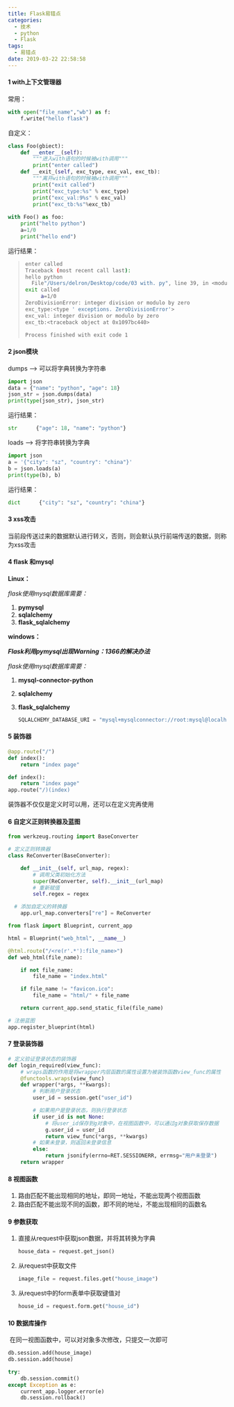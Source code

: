 ```yaml
---
title: Flask易错点
categories:
  - 技术
  - python
  - Flask
tags:
  - 易错点
date: 2019-03-22 22:58:58
---
```

#### 1 with上下文管理器

常用：

```python
with open("file_name","wb") as f:
	f.write("hello flask")
```

自定义：

```python
class Foo(gbiect):
	def __enter__(self):
		"""进入with语句的时候被with调用"""
		print("enter called")
	def __exit_(self, exc_type, exc_val, exc_tb):
		"""离开with语句的时候被with调用"""
        print("exit called")
        print("exc_type:%s" % exc_type)
        print("exc_val:9%s" % exc_val)
		print("exc_tb:%s"%exc_tb)
		
with Foo() as foo:
    print("helto python")
    a=1/0
    print("hello end")
```

运行结果：

> ```bash
> enter called 
> Traceback (most recent call last): 
> hello python 
> 	File"/Users/delron/Desktop/code/03 with. py", line 39, in <module>
> exit called
>      a=1/0
> ZeroDivisionError: integer division or modulo by zero 
> exc_type:<type ' exceptions. ZeroDivisionError'>
> exc_val: integer division or modulo by zero 
> exc_tb:<traceback object at 0x1097bc440>
> 
> Process finished with exit code 1
> ```

#### 2 json模块

dumps  —> 可以将字典转换为字符串

```python
import json
data = {"name": "python", "age": 18}
json_str = json.dumps(data)
print(type(json_str), json_str)
```

运行结果：

```python
str      {"age": 18, "name": "python"}
```

loads ——> 将字符串转换为字典

```python
import json
a = '{"city": "sz", "country": "china"}'
b = json.loads(a)
print(type(b), b)
```

运行结果：

```python
dict      {"city": "sz", "country": "china"}
```

#### 3 xss攻击

当前段传送过来的数据默认进行转义，否则，则会默认执行前端传送的数据，则称为xss攻击

#### 4 flask 和mysql

**Linux：**

*flask使用mysql数据库需要：*

1. **pymysql**
2. **sqlalchemy**
3. **flask_sqlalchemy**

**windows：**

***Flask利用pymysql出现Warning：1366的解决办法***

*flask使用mysql数据库需要：*

1. **mysql-connector-python**

2. **sqlalchemy**

3. **flask_sqlalchemy**

   ```python
   SQLALCHEMY_DATABASE_URI = "mysql+mysqlconnector://root:mysql@localhost/ihome01"
   ```

#### 5 装饰器

```python
@app.route("/")
def index():
   	return "index page"
```

```python
def index():
   	return "index page"
app.route("/)(index)
```

装饰器不仅仅是定义时可以用，还可以在定义完再使用

#### 6 自定义正则转换器及蓝图

```python
from werkzeug.routing import BaseConverter

# 定义正则转换器
class ReConverter(BaseConverter):

    def __init__(self, url_map, regex):
        # 调用父类初始化方法
        super(ReConverter, self).__init__(url_map)
        # 重新赋值
        self.regex = regex
```

```python
  # 添加自定义的转换器
    app.url_map.converters["re"] = ReConverter
```



```python
from flask import Blueprint, current_app

html = Blueprint("web_html", __name__)

@html.route("/<re(r'.*'):file_name>")
def web_html(file_name):

    if not file_name:
        file_name = "index.html"

    if file_name != "favicon.ico":
        file_name = "html/" + file_name

    return current_app.send_static_file(file_name)
```

```python
# 注册蓝图
app.register_blueprint(html)
```

#### 7 登录装饰器

```python
# 定义验证登录状态的装饰器
def login_required(view_func):
    # wraps函数的作用是将wrapper内层函数的属性设置为被装饰函数view_func的属性
    @functools.wraps(view_func)
    def wrapper(*args, **kwargs):
        # 判断用户登录状态
        user_id = session.get("user_id")

        # 如果用户是登录状态，则执行登录状态
        if user_id is not None:
            # 将user_id保存到g对象中，在视图函数中，可以通过g对象获取保存数据
            g.user_id = user_id
            return view_func(*args, **kwargs)
        # 如果未登录，则返回未登录信息
        else:
            return jsonify(errno=RET.SESSIONERR, errmsg="用户未登录")
    return wrapper
```

#### 8 视图函数 

1. 路由匹配不能出现相同的地址，即同一地址，不能出现两个视图函数
2. 路由匹配不能出现不同的函数，即不同的地址，不能出现相同的函数名

#### 9 参数获取

1. 直接从request中获取json数据，并将其转换为字典

   ```python
   house_data = request.get_json()
   ```

2. 从request中获取文件

   ```python
   image_file = request.files.get("house_image")
   ```

3. 从request中的form表单中获取键值对

   ```python
   house_id = request.form.get("house_id")
   ```

#### 10 数据库操作

​	在同一视图函数中，可以对对象多次修改，只提交一次即可

```python
db.session.add(house_image)
db.session.add(house)

try:
    db.session.commit()
except Exception as e:
    current_app.logger.error(e)
    db.session.rollback()
```

